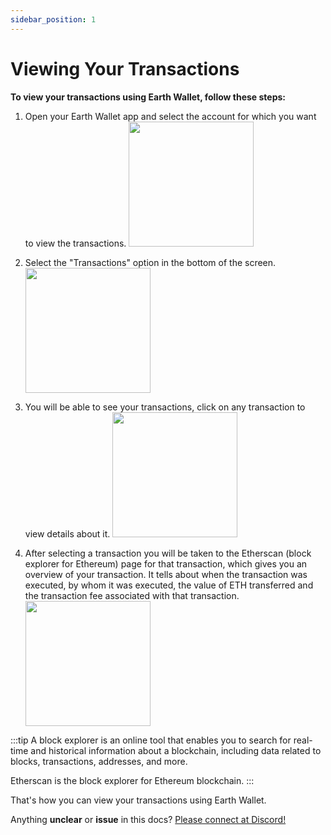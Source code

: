 ```yaml
---
sidebar_position: 1
---
```


# Viewing Your Transactions

**To view your transactions using Earth Wallet, follow these steps:**

1. Open your Earth Wallet app and select the account for which you want to view the transactions.
   <img src="https://cdn.discordapp.com/attachments/947480890181812294/999165024385900554/1658289934833.jpg" width="200" />

2. Select the "Transactions" option in the bottom of the screen.
   <img src="https://cdn.discordapp.com/attachments/947480890181812294/999290599620497479/1658319887165.jpg" width="200" />

3. You will be able to see your transactions, click on any transaction to view details about it.
   <img src="https://cdn.discordapp.com/attachments/947480890181812294/999290599410769930/1658319887159.jpg" width="200" />

4. After selecting a transaction you will be taken to the Etherscan (block explorer for Ethereum) page for that transaction, which gives you an overview of your transaction. It tells about when the transaction was executed, by whom it was executed, the value of ETH transferred and the transaction fee associated with that transaction.
   <img src="https://cdn.discordapp.com/attachments/947480890181812294/999290598815183010/1658319887144.jpg" width="200" />

:::tip
A block explorer is an online tool that enables you to search for real-time and historical information about a blockchain, including data related to blocks, transactions, addresses, and more.

Etherscan is the block explorer for Ethereum blockchain.
:::

That's how you can view your transactions using Earth Wallet.

Anything **unclear** or **issue** in this docs? [Please connect at Discord!](https://discord.gg/B8G75XZ92K)
